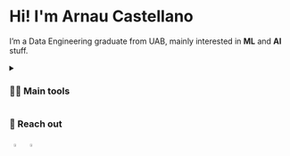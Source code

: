 # Hi! I'm Arnau Castellano

I’m a Data Engineering graduate from UAB, mainly interested in **ML** and **AI** stuff. 

<details>
 <summary><h3>👨‍💻 Main tools</h3></summary>
 <p><i>From most to least proficient:</i></p>
   <img align="left" alt="Python" width="40px" style="padding-right:5px;" src="https://cdn.jsdelivr.net/gh/devicons/devicon/icons/python/python-original.svg" />
   <img align="left" alt="ipynb" width="40px" style="padding-right:5px;" src="https://cdn.jsdelivr.net/gh/devicons/devicon/icons/jupyter/jupyter-original-wordmark.svg" />
   <img align="left" alt="PyTorch" width="40px" style="padding-right:5px;" src="https://cdn.jsdelivr.net/gh/devicons/devicon/icons/pytorch/pytorch-original-wordmark.svg" />
   <img align="left" alt="Linux" width="40px" style="padding-right:5px;" src="https://cdn.jsdelivr.net/gh/devicons/devicon/icons/linux/linux-original.svg" />
   <img align="left" alt="Pandas" width="40px" style="padding-right:5px;" src="https://cdn.jsdelivr.net/gh/devicons/devicon/icons/pandas/pandas-original-wordmark.svg" />
   <img align="left" alt="NumPy" width="40px" style="padding-right:5px;" src="https://cdn.jsdelivr.net/gh/devicons/devicon/icons/numpy/numpy-original-wordmark.svg" />
   <img align="left" alt="Git" width="40px" style="padding-right:5px;" src="https://cdn.jsdelivr.net/gh/devicons/devicon/icons/git/git-original.svg" />
   <img align="left" alt="Hugging Face" width="40px" style="padding-right:5px;" src="https://huggingface.co/datasets/huggingface/brand-assets/resolve/main/hf-logo.svg" />
   <img align="left" alt="Docker" width="40px" style="padding-right:5px;" src="https://cdn.jsdelivr.net/gh/devicons/devicon/icons/docker/docker-original-wordmark.svg" />
   <img align="left" alt="AWS" width="40px" style="padding-right:5px;" src="https://www.odigo.com/wp-content/uploads/2022/07/800px-Amazon_Web_Services_Logo.svg_.png" />
   <img align="left" alt="OpenCV" width="40px" style="padding-right:5px;" src="https://cdn.jsdelivr.net/gh/devicons/devicon/icons/opencv/opencv-original-wordmark.svg" />
   <img align="left" alt="Plotly" width="75px" style="padding-right:5px; "src="https://upload.wikimedia.org/wikipedia/commons/thumb/8/8a/Plotly-logo.png/1200px-Plotly-logo.png"/>
   <img align="left" alt="MongoDB" width="40px" style="padding-right:5px;" src="https://cdn.jsdelivr.net/gh/devicons/devicon/icons/mongodb/mongodb-original-wordmark.svg" />
   <img align="left" alt="MySQL" width="40px" style="padding-right:5px; "src="https://cdn.jsdelivr.net/gh/devicons/devicon/icons/mysql/mysql-original-wordmark.svg" />
   <img align="left" alt="R" width="40px" style="padding-right:5px; "src="https://upload.wikimedia.org/wikipedia/commons/thumb/1/1b/R_logo.svg/724px-R_logo.svg.png" />
   <img align="left" alt="C" width="40px" style="padding-right:5px;"src="https://cdn.jsdelivr.net/gh/devicons/devicon/icons/c/c-original.svg" />
   <img align="left" alt="MatLab" width="40px" style="padding-right:5px; "src="https://cdn.jsdelivr.net/gh/devicons/devicon/icons/matlab/matlab-original.svg" />
 <br>
 <br>
 <br>
</details>

### 🤙 Reach out
&nbsp; 
[<img src="https://img.icons8.com/color/48/000000/linkedin.png" width="3.5%" target="_blank"/>](https://www.linkedin.com/in/arnau-castellano/)  &nbsp; 
<a href="mailto:arnau.castellano1@gmail.com"> <img src="https://img.icons8.com/fluent/48/000000/gmail.png" width="3.5%"/>
 


